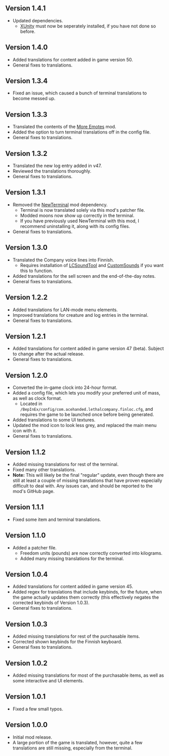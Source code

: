## Version 1.4.1
- Updated dependencies.
  * [XUnity](https://thunderstore.io/c/lethal-company/p/Hayrizan/XUnity_AutoTranslator/) must now be seperately installed, if you have not done so before.

## Version 1.4.0
- Added translations for content added in game version 50.
- General fixes to translations.

## Version 1.3.4
- Fixed an issue, which caused a bunch of terminal translations to become messed up.

## Version 1.3.3
- Translated the contents of the [More Emotes](https://thunderstore.io/c/lethal-company/p/Sligili/More_Emotes/) mod.
- Added the option to turn terminal translations off in the config file.
- General fixes to translations.

## Version 1.3.2
- Translated the new log entry added in v47.
- Reviewed the translations thoroughly.
- General fixes to translations.

## Version 1.3.1
- Removed the [NewTerminal](https://thunderstore.io/c/lethal-company/p/Aavild/NewTerminal/) mod dependency.
  * Terminal is now translated solely via this mod's patcher file.
  * Modded moons now show up correctly in the terminal.
  * If you have previously used NewTerminal with this mod, I recommend uninstalling it, along with its config files.
- General fixes to translations.

## Version 1.3.0
- Translated the Company voice lines into Finnish.
  * Requires installation of [LCSoundTool](https://thunderstore.io/c/lethal-company/p/no00ob/LCSoundTool/) and [CustomSounds](https://thunderstore.io/c/lethal-company/p/Clementinise/CustomSounds/) if you want this to function.
- Added translations for the sell screen and the end-of-the-day notes.
- General fixes to translations.

## Version 1.2.2
- Added translations for LAN-mode menu elements.
- Improved translations for creature and log entries in the terminal.
- General fixes to translations.

## Version 1.2.1
- Added translations for content added in game version 47 (beta). Subject to change after the actual release.
- General fixes to translations.

## Version 1.2.0
- Converted the in-game clock into 24-hour format.
- Added a config file, which lets you modify your preferred unit of mass, as well as clock format.
  * Located in `/BepInEx/config/com.acehanded.lethalcompany.finloc.cfg`, and requires the game to be launched once before being generated.
- Added translations to some UI textures.
- Updated the mod icon to look less grey, and replaced the main menu icon with it.
- General fixes to translations.

## Version 1.1.2
- Added missing translations for rest of the terminal.
- Fixed many other translations.
- **Note:** This will likely be the final "regular" update, even though there are still at least a couple of missing translations that have proven especially difficult to deal with. Any issues can, and should be reported to the mod's GitHub page.

## Version 1.1.1
- Fixed some item and terminal translations.

## Version 1.1.0
- Added a patcher file.
  * Freedom units (pounds) are now correctly converted into kilograms.
  * Added many missing translations for the terminal.

## Version 1.0.4
- Added translations for content added in game version 45.
- Added regex for translations that include keybinds, for the future, when the game actually updates them correctly (this effectively negates the corrected keybinds of Version 1.0.3).
- General fixes to translations.

## Version 1.0.3
- Added missing translations for rest of the purchasable items.
- Corrected shown keybinds for the Finnish keyboard.
- General fixes to translations.

## Version 1.0.2
- Added missing translations for most of the purchasable items, as well as some interactive and UI elements.

## Version 1.0.1
- Fixed a few small typos.

## Version 1.0.0
- Initial mod release.
- A large portion of the game is translated, however, quite a few translations are still missing, especially from the terminal.
